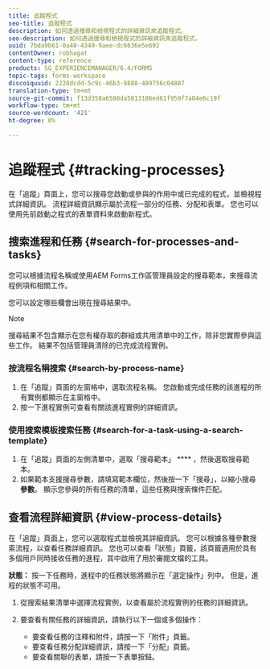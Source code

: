 ```yaml
---
title: 追蹤程式
seo-title: 追蹤程式
description: 如何透過搜尋和檢視程式的詳細資訊來追蹤程式。
seo-description: 如何透過搜尋和檢視程式的詳細資訊來追蹤程式。
uuid: 7bda9b61-0a40-4349-9aee-dc6636e5e692
contentOwner: robhagat
content-type: reference
products: SG_EXPERIENCEMANAGER/6.4/FORMS
topic-tags: forms-workspace
discoiquuid: 2228dcdd-5c9c-46b3-9888-489756c04887
translation-type: tm+mt
source-git-commit: f13d358a6508da5813186ed61f959f7a84e6c19f
workflow-type: tm+mt
source-wordcount: '421'
ht-degree: 0%

---
```



# 追蹤程式 {#tracking-processes}

在「追蹤」頁面上，您可以搜尋您啟動或參與的作用中或已完成的程式，並檢視程式詳細資訊。 流程詳細資訊顯示屬於流程一部分的任務、分配和表單。 您也可以使用先前啟動之程式的表單資料來啟動新程式。

## 搜索進程和任務 {#search-for-processes-and-tasks}

您可以根據流程名稱或使用AEM Forms工作區管理員設定的搜尋範本，來搜尋流程例項和相關工作。

您可以設定哪些欄會出現在搜尋結果中。

>[!NOTE]
>
>搜尋結果不包含顯示在您有權存取的群組或共用清單中的工作，除非您實際參與這些工作。 結果不包括管理員清除的已完成流程實例。

### 按流程名稱搜索 {#search-by-process-name}

1. 在「追蹤」頁面的左窗格中，選取流程名稱。 您啟動或完成任務的該進程的所有實例都顯示在主窗格中。
1. 按一下進程實例可查看有關該進程實例的詳細資訊。

### 使用搜索模板搜索任務 {#search-for-a-task-using-a-search-template}

1. 在「追蹤」頁面的左側清單中，選取「搜尋範本」 **** ，然後選取搜尋範本。
1. 如果範本支援搜尋參數，請填寫範本欄位，然後按一下「搜尋」，以縮小搜尋 **參數**。 顯示您參與的所有任務的清單，這些任務與搜索條件匹配。

## 查看流程詳細資訊 {#view-process-details}

在「追蹤」頁面上，您可以選取程式並檢視其詳細資訊。 您可以根據各種參數搜索流程，以查看任務詳細資訊。 您也可以查看「狀態」頁籤，該頁籤適用於具有多個用戶同時接收任務的進程，其中啟用了用於審閱文檔的工具。

**狀態：** 按一下任務時，進程中的任務狀態將顯示在「選定操作」列中。 但是，進程的狀態不可用。

1. 從搜索結果清單中選擇流程實例，以查看屬於流程實例的任務的詳細資訊。
1. 要查看有關任務的詳細資訊，請執行以下一個或多個操作：

   * 要查看任務的注釋和附件，請按一下「附件」頁籤。
   * 要查看任務分配詳細資訊，請按一下「分配」頁籤。
   * 要查看關聯的表單，請按一下表單按鈕。

